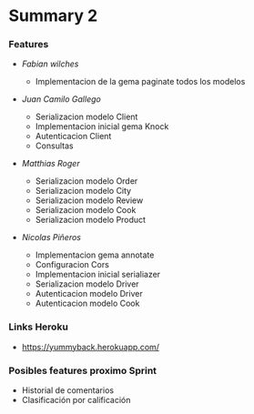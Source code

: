 # Summary 2

### Features

* _Fabian wilches_
  * Implementacion de la gema paginate todos los modelos 
     
* _Juan Camilo Gallego_
    * Serializacion modelo Client
    * Implementacion inicial gema Knock
    * Autenticacion Client
    * Consultas

* _Matthias Roger_
    * Serializacion modelo Order
    * Serializacion modelo City
    * Serializacion modelo Review
    * Serializacion modelo Cook
    * Serializacion modelo Product

* _Nicolas Piñeros_
    * Implementacion gema annotate
    * Configuracion Cors
    * Implementacion inicial serialiazer
    * Serializacion modelo Driver
    * Autenticacion modelo Driver
    * Autenticacion modelo Cook

### Links Heroku
 * https://yummyback.herokuapp.com/

### Posibles features proximo Sprint
* Historial de comentarios
* Clasificación por calificación
